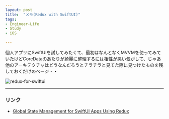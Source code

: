 ```yaml
---
layout: post
title:  "メモ(Redux with SwiftUI)"
tags:
- Engineer-Life
- Study
- iOS

---
```


個人アプリにSwiftUIを試してみたくて、最初はなんとなくMVVMを使ってみていたけどCoreDataのあたりが綺麗に整理するには相性が悪い気がして、じゃあ他のアーキテクチャはどうなんだろうとチラチラと見てた際に見つけたものを残しておくだけのページ・・

![redux-for-swiftui](https://watarusuzuki.github.io/assets/images/redux-for-swiftui.gif) 

-----

### リンク

- [Global State Management for SwiftUI Apps Using Redux](https://ichi.pro/redux-o-shiyoshita-swiftui-apuri-no-guro-baru-jotai-kanri-hajime-ni-274662688990989)
